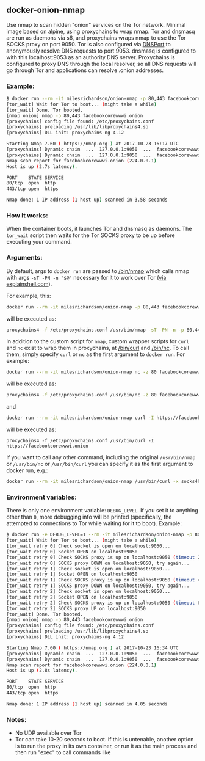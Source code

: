 ## docker-onion-nmap

Use nmap to scan hidden "onion" services on the Tor network. Minimal image
based on alpine, using proxychains to wrap nmap. Tor and dnsmasq are run
as daemons via s6, and proxychains wraps nmap to use the Tor SOCKS proxy on port 9050. Tor is also configured via [DNSPort](https://www.torproject.org/docs/tor-manual.html.en#DNSPort) to anonymously resolve DNS requests to port 9053. dnsmasq is configured to with this localhost:9053 as an authority DNS server. Proxychains is configured to proxy DNS through the local resolver, so all DNS requests will go through Tor and applications can resolve .onion addresses.

### Example:

``` bash
$ docker run --rm -it milesrichardson/onion-nmap -p 80,443 facebookcorewwwi.onion
[tor_wait] Wait for Tor to boot... (might take a while)
[tor_wait] Done. Tor booted.
[nmap onion] nmap -p 80,443 facebookcorewwwi.onion
[proxychains] config file found: /etc/proxychains.conf
[proxychains] preloading /usr/lib/libproxychains4.so
[proxychains] DLL init: proxychains-ng 4.12

Starting Nmap 7.60 ( https://nmap.org ) at 2017-10-23 16:17 UTC
[proxychains] Dynamic chain  ...  127.0.0.1:9050  ...  facebookcorewwwi.onion:443  ...  OK
[proxychains] Dynamic chain  ...  127.0.0.1:9050  ...  facebookcorewwwi.onion:80  ...  OK
Nmap scan report for facebookcorewwwi.onion (224.0.0.1)
Host is up (2.7s latency).

PORT    STATE SERVICE
80/tcp  open  http
443/tcp open  https

Nmap done: 1 IP address (1 host up) scanned in 3.58 seconds
```

### How it works:

When the container boots, it launches Tor and dnsmasq as daemons. The `tor_wait`
script then waits for the Tor SOCKS proxy to be up before executing your command.

### Arguments:

By default, args to `docker run` are passed to [/bin/nmap](/bin/nmap)
which calls nmap with args `-sT -PN -n "$@"` necessary for it to work over Tor ([via explainshell.com](https://explainshell.com/explain?cmd=nmap+-sT+-PN+-n)).

For example, this:

``` bash
docker run --rm -it milesrichardson/onion-nmap -p 80,443 facebookcorewwwi.onion
```

will be executed as:

``` sh
proxychains4 -f /etc/proxychains.conf /usr/bin/nmap -sT -PN -n -p 80,443 facebookcorewwwi.onion
```

In addition to the custom script for `nmap`, custom wrapper scripts for `curl`
and `nc` exist to wrap them in proxychains, at [/bin/curl](/bin/curl)
and [/bin/nc](/bin/nc). To call them, simply specify `curl` or `nc`
as the first argument to `docker run`. For example:

``` bash
docker run --rm -it milesrichardson/onion-nmap nc -z 80 facebookcorewwwi.onion
```

will be executed as:

``` bash
proxychains4 -f /etc/proxychains.conf /usr/bin/nc -z 80 facebookcorewwwi.onion
```

and

``` bash
docker run --rm -it milesrichardson/onion-nmap curl -I https://facebookcorewwwi.onion
```

will be executed as:

```
proxychains4 -f /etc/proxychains.conf /usr/bin/curl -I https://facebookcorewwwi.onion
```

If you want to call any other command, including the original `/usr/bin/nmap` or
`/usr/bin/nc` or `/usr/bin/curl` you can specify it as the first argument to docker run, e.g.:

``` bash
docker run --rm -it milesrichardson/onion-nmap /usr/bin/curl -x socks4h://localhost:9050 https://facebookcorewwwi.onion
```

### Environment variables:

There is only one environment variable: `DEBUG_LEVEL`. If you set it to
anything other than `0`, more debugging info will be printed (specifically,
the attempted to connections to Tor while waiting for it to boot). Example:

``` bash
$ docker run -e DEBUG_LEVEL=1 --rm -it milesrichardson/onion-nmap -p 80,443 facebookcorewwwi.onion
[tor_wait] Wait for Tor to boot... (might take a while)
[tor_wait retry 0] Check socket is open on localhost:9050...
[tor_wait retry 0] Socket OPEN on localhost:9050
[tor_wait retry 0] Check SOCKS proxy is up on localhost:9050 (timeout 2 )...
[tor_wait retry 0] SOCKS proxy DOWN on localhost:9050, try again...
[tor_wait retry 1] Check socket is open on localhost:9050...
[tor_wait retry 1] Socket OPEN on localhost:9050
[tor_wait retry 1] Check SOCKS proxy is up on localhost:9050 (timeout 4 )...
[tor_wait retry 1] SOCKS proxy DOWN on localhost:9050, try again...
[tor_wait retry 2] Check socket is open on localhost:9050...
[tor_wait retry 2] Socket OPEN on localhost:9050
[tor_wait retry 2] Check SOCKS proxy is up on localhost:9050 (timeout 6 )...
[tor_wait retry 2] SOCKS proxy UP on localhost:9050
[tor_wait] Done. Tor booted.
[nmap onion] nmap -p 80,443 facebookcorewwwi.onion
[proxychains] config file found: /etc/proxychains.conf
[proxychains] preloading /usr/lib/libproxychains4.so
[proxychains] DLL init: proxychains-ng 4.12

Starting Nmap 7.60 ( https://nmap.org ) at 2017-10-23 16:34 UTC
[proxychains] Dynamic chain  ...  127.0.0.1:9050  ...  facebookcorewwwi.onion:443  ...  OK
[proxychains] Dynamic chain  ...  127.0.0.1:9050  ...  facebookcorewwwi.onion:80  ...  OK
Nmap scan report for facebookcorewwwi.onion (224.0.0.1)
Host is up (2.8s latency).

PORT    STATE SERVICE
80/tcp  open  http
443/tcp open  https

Nmap done: 1 IP address (1 host up) scanned in 4.05 seconds
```

### Notes:

- No UDP available over Tor
- Tor can take 10-20 seconds to boot. If this is untenable, another option is to run the proxy in its own container, or run it as the main process and then run "exec" to call commands like 
